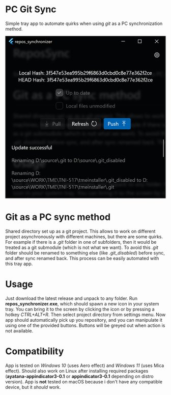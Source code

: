 # PC Git Sync
Simple tray app to automate quirks when using *git* as a PC synchronization method.

<img src="https://github.com/MinikPLayer/PCGitSync/blob/main/Screenshot.png" alt="drawing" width="600"/>

# Git as a PC sync method
Shared directory set up as a git project. This allows to work on different project asynchronously with different machines, but there are some quirks. For example if there is a *.git* folder in one of subfolders, then it would be treated as a git submodule (which is not what we want). To avoid this *.git* folder should be renamed to something else (like *.git_disabled*) before sync, and after sync renamed back. This process can be easily automated with this tray app.

# Usage
Just download the latest release and unpack to any folder. Run **repos_synchronizer.exe**, which should spawn a new icon in your system tray. You can bring it to the screen by clicking the icon or by pressing a hotkey *CTRL+ALT+R*. Then select project directory from settings menu. Now app should automatically pick up you repository, and you can manipulate it using one of the provided buttons. Buttons will be greyed out when action is not available.

# Compatibility
App is tested on *Windows 10* (uses Aero effect) and *Windows 11* (uses Mica effect). Should also work on Linux after installing required packages (**ayatana-appindicator3-0.1** or **appindicator3-0.1** depending on distro version). App is **not** tested on macOS because i don't have any compatible device, but it *should* work.
